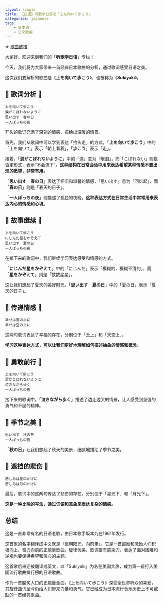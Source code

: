 ```yaml
---
layout: single
title: 【日语】听歌学日语之『上を向いて歩こう』
categories: japanese
tags:
    - 日本语
    - 日文歌曲
---
```


=> [歌曲链接](https：//www.youtube.com/watch？v=ySjH_HonJ08)

大家好，欢迎来到我们的「**听歌学日语**」专栏！

今天，我们将为大家带来一首经典日本歌曲的分析，通过歌词感受日语之美。

这次我们要解析的歌曲是《**上を向いて歩こう**》，也被称为《**Sukiyaki**》。

## 🎵 歌词分析 🎵

```
上を向いて歩こう
涙がこぼれないように
思い出す　春の日
一人ぽっちの夜
```

开头的歌词充满了深刻的情感，描绘出温暖的情景。

首先，我们从歌词中可以学到表达「抬头走」的方式，「**上を向いて歩こう**」中的「上を向いて」表示「朝上看着」，「**歩こう**」表示「走」。

接着，「**涙がこぼれないように**」中的「涙」意为「眼泪」，而「こぼれない」则是否定形式，表示“不会流下”。**这种结构在日常会话中用来表达希望某种情感不要出现的愿望，非常有用。**

「**思い出す　春の日**」表达了怀旧和温馨的情感，「思い出す」意为「回忆起」，而「**春の日**」则是「春天的日子」。

「**一人ぽっちの夜**」则描述了孤独的夜晚，**这种表达方式在日常生活中常常用来表达内心的情感和心境**。

## 🎵 故事继续 🎵

```
上を向いて歩こう
にじんだ星をかぞえて
思い出す　夏の日
一人ぽっちの夜
```

在接下来的歌词中，我们继续学习表达感受和情感的方式。

「**にじんだ星をかぞえて**」中的「にじんだ」表示「模糊的，模糊不清的」，而「**星をかぞえて**」则是「数数星星」。

这让我们想起了夏天的美好时光，「**思い出す　夏の日**」中的「夏の日」表示「夏天的日子」。

## 🎵 传递情感 🎵

```
幸せは雲の上に
幸せは空の上に
```

这两句歌词表达了幸福的存在，分别位于「云上」和「天空上」。

**学习这种表达方式，可以让我们更好地理解如何描述抽象的情感和概念。**

## 🎵 勇敢前行 🎵

```
上を向いて歩こう
涙がこぼれないように
泣きながら歩く
一人ぽっちの夜
```

接下来的歌词中，「**泣きながら歩く**」描述了边走边哭的情景，让人感受到坚强的勇气和不屈的精神。

## 🎵 季节之美 🎵

```
思い出す　秋の日
一人ぽっちの夜
```

「**秋の日**」让我们想起了秋天的美景，细腻地描绘了季节之美。

## 🎵 遮挡的悲伤 🎵

```
悲しみは星のかげに
悲しみは月のかげに
```

最后，歌词中的这两句传达了悲伤的存在，分别位于「星光下」和「月光下」。

**这是一种比喻的写法，通过词语和意象来表达复杂的情感。**

## 总结

这是一首非常有名的日语老歌，由日本歌手坂本九在1961年发行。

这首歌的名字翻译成中文就是「面朝阳光，向前走」。它是一首鼓励和激励人们积极向上、奋力向前的正能量歌曲。旋律优美，歌词富有感染力，表达了面对困难和逆境也要保持希望和信心的主题。

这首歌后来还被翻译成英文，以「Sukiyaki」为名在美国大热，成为第一首打入美国流行歌曲排行榜的日语歌曲。

作为一首脍炙人口的正能量金曲，《上を向いて歩こう》深受全世界听众的喜爱，其旋律曲词至今仍给人们带来力量和勇气。它已经成为日本流行音乐历史上不可或缺的一首经典歌曲。